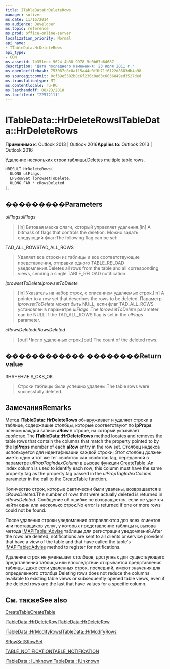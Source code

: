 ```yaml
---
title: ITableDataHrDeleteRows
manager: soliver
ms.date: 11/16/2014
ms.audience: Developer
ms.topic: reference
ms.prod: office-online-server
localization_priority: Normal
api_name:
- ITableData.HrDeleteRows
api_type:
- COM
ms.assetid: 7b351eec-9624-4b38-9978-5d0b67b64687
description: 'Дата последнего изменения: 23 июля 2011 г.'
ms.openlocfilehash: 753067c8c0af15a44e0f3b71f6122d8683db4a98
ms.sourcegitcommit: 0cf39e5382b8c6f236c8a63c6036849ed3527ded
ms.translationtype: MT
ms.contentlocale: ru-RU
ms.lasthandoff: 08/23/2018
ms.locfileid: "22572111"
---
```

# <a name="itabledatahrdeleterows"></a><span data-ttu-id="b93f2-103">ITableData::HrDeleteRows</span><span class="sxs-lookup"><span data-stu-id="b93f2-103">ITableData::HrDeleteRows</span></span>

  
  
<span data-ttu-id="b93f2-104">**Применимо к**: Outlook 2013 | Outlook 2016</span><span class="sxs-lookup"><span data-stu-id="b93f2-104">**Applies to**: Outlook 2013 | Outlook 2016</span></span> 
  
<span data-ttu-id="b93f2-105">Удаление нескольких строк таблицы.</span><span class="sxs-lookup"><span data-stu-id="b93f2-105">Deletes multiple table rows.</span></span>
  
```cpp
HRESULT HrDeleteRows(
  ULONG ulFlags,
  LPSRowSet lprowsetToDelete,
  ULONG FAR * cRowsDeleted
);
```

## <a name="parameters"></a><span data-ttu-id="b93f2-106">���������</span><span class="sxs-lookup"><span data-stu-id="b93f2-106">Parameters</span></span>

 <span data-ttu-id="b93f2-107">_ulFlags_</span><span class="sxs-lookup"><span data-stu-id="b93f2-107">_ulFlags_</span></span>
  
> <span data-ttu-id="b93f2-108">[in] Битовая маска флаги, который управляет удаления.</span><span class="sxs-lookup"><span data-stu-id="b93f2-108">[in] A bitmask of flags that controls the deletion.</span></span> <span data-ttu-id="b93f2-109">Можно задать следующий флаг:</span><span class="sxs-lookup"><span data-stu-id="b93f2-109">The following flag can be set:</span></span>
    
<span data-ttu-id="b93f2-110">TAD_ALL_ROWS</span><span class="sxs-lookup"><span data-stu-id="b93f2-110">TAD_ALL_ROWS</span></span> 
  
> <span data-ttu-id="b93f2-111">Удаляет все строки из таблицы и все соответствующие представления, отправки одного TABLE_RELOAD уведомления.</span><span class="sxs-lookup"><span data-stu-id="b93f2-111">Deletes all rows from the table and all corresponding views, sending a single TABLE_RELOAD notification.</span></span>
    
 <span data-ttu-id="b93f2-112">_lprowsetToDelete_</span><span class="sxs-lookup"><span data-stu-id="b93f2-112">_lprowsetToDelete_</span></span>
  
> <span data-ttu-id="b93f2-113">[in] Указатель на набор строк, с описанием удаляемых строк.</span><span class="sxs-lookup"><span data-stu-id="b93f2-113">[in] A pointer to a row set that describes the rows to be deleted.</span></span> <span data-ttu-id="b93f2-114">Параметр _lprowsetToDelete_ может быть NULL, если флаг TAD_ALL_ROWS установлен в параметре _ulFlags_ .</span><span class="sxs-lookup"><span data-stu-id="b93f2-114">The  _lprowsetToDelete_ parameter can be NULL if the TAD_ALL_ROWS flag is set in the  _ulFlags_ parameter.</span></span> 
    
 <span data-ttu-id="b93f2-115">_cRowsDeleted_</span><span class="sxs-lookup"><span data-stu-id="b93f2-115">_cRowsDeleted_</span></span>
  
> <span data-ttu-id="b93f2-116">[out] Число удаленных строк.</span><span class="sxs-lookup"><span data-stu-id="b93f2-116">[out] The count of the deleted rows.</span></span>
    
## <a name="return-value"></a><span data-ttu-id="b93f2-117">������������ ��������</span><span class="sxs-lookup"><span data-stu-id="b93f2-117">Return value</span></span>

<span data-ttu-id="b93f2-118">ЗНАЧЕНИЕ S_OK</span><span class="sxs-lookup"><span data-stu-id="b93f2-118">S_OK</span></span> 
  
> <span data-ttu-id="b93f2-119">Строки таблицы были успешно удалены.</span><span class="sxs-lookup"><span data-stu-id="b93f2-119">The table rows were successfully deleted.</span></span>
    
## <a name="remarks"></a><span data-ttu-id="b93f2-120">Замечания</span><span class="sxs-lookup"><span data-stu-id="b93f2-120">Remarks</span></span>

<span data-ttu-id="b93f2-121">Метод **ITableData::HrDeleteRows** обнаруживает и удаляет строки в таблице, содержащие столбцы, которые соответствуют по **lpProps** членом каждой записи **aRow** в строке, на который указывает свойство.</span><span class="sxs-lookup"><span data-stu-id="b93f2-121">The **ITableData::HrDeleteRows** method locates and removes the table rows that contain the columns that match the property pointed to by the **lpProps** member of each **aRow** entry in the row set.</span></span> <span data-ttu-id="b93f2-122">Столбец индекса используется для идентификации каждой строки; Этот столбец должен иметь один и тот же тег свойство как свойство tag, переданной в параметре _ulPropTagIndexColumn_ в вызове функции [CreateTable](createtable.md) .</span><span class="sxs-lookup"><span data-stu-id="b93f2-122">An index column is used to identify each row; this column must have the same property tag as the property tag passed in the  _ulPropTagIndexColumn_ parameter in the call to the [CreateTable](createtable.md) function.</span></span> 
  
<span data-ttu-id="b93f2-123">Количество строк, которые фактически были удалены, возвращается в _cRowsDeleted_.</span><span class="sxs-lookup"><span data-stu-id="b93f2-123">The number of rows that were actually deleted is returned in  _cRowsDeleted_.</span></span> <span data-ttu-id="b93f2-124">Сообщение об ошибке не возвращается, если не удается найти один или несколько строк.</span><span class="sxs-lookup"><span data-stu-id="b93f2-124">No error is returned if one or more rows could not be found.</span></span> 
  
<span data-ttu-id="b93f2-125">После удаления строки уведомления отправляются для всех клиентов или поставщиков услуг, у которых представление таблицы и, вызова метода [IMAPITable::Advise](imapitable-advise.md) таблицы для регистрации уведомлений.</span><span class="sxs-lookup"><span data-stu-id="b93f2-125">After the rows are deleted, notifications are sent to all clients or service providers that have a view of the table and that have called the table's [IMAPITable::Advise](imapitable-advise.md) method to register for notifications.</span></span> 
  
<span data-ttu-id="b93f2-126">Удаление строк не уменьшает столбцов, доступных для существующего представления таблицы или впоследствии открывается представления таблицы, даже если удаленных строк, последний, имеют значения для определенного столбца.</span><span class="sxs-lookup"><span data-stu-id="b93f2-126">Deleting rows does not reduce the columns available to existing table views or subsequently opened table views, even if the deleted rows are the last that have values for a specific column.</span></span>
  
## <a name="see-also"></a><span data-ttu-id="b93f2-127">См. также</span><span class="sxs-lookup"><span data-stu-id="b93f2-127">See also</span></span>



[<span data-ttu-id="b93f2-128">CreateTable</span><span class="sxs-lookup"><span data-stu-id="b93f2-128">CreateTable</span></span>](createtable.md)
  
[<span data-ttu-id="b93f2-129">ITableData::HrDeleteRow</span><span class="sxs-lookup"><span data-stu-id="b93f2-129">ITableData::HrDeleteRow</span></span>](itabledata-hrdeleterow.md)
  
[<span data-ttu-id="b93f2-130">ITableData::HrModifyRows</span><span class="sxs-lookup"><span data-stu-id="b93f2-130">ITableData::HrModifyRows</span></span>](itabledata-hrmodifyrows.md)
  
[<span data-ttu-id="b93f2-131">SRowSet</span><span class="sxs-lookup"><span data-stu-id="b93f2-131">SRowSet</span></span>](srowset.md)
  
[<span data-ttu-id="b93f2-132">TABLE_NOTIFICATION</span><span class="sxs-lookup"><span data-stu-id="b93f2-132">TABLE_NOTIFICATION</span></span>](table_notification.md)
  
[<span data-ttu-id="b93f2-133">ITableData : IUnknown</span><span class="sxs-lookup"><span data-stu-id="b93f2-133">ITableData : IUnknown</span></span>](itabledataiunknown.md)

